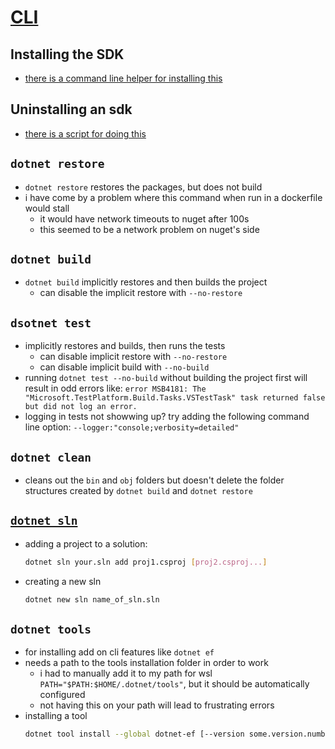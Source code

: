 # [CLI](https://docs.microsoft.com/en-us/dotnet/core/tools/dotnet)

## Installing the SDK
- [there is a command line helper for installing this](https://docs.microsoft.com/en-us/dotnet/core/tools/dotnet-install-script)

## Uninstalling an sdk
- [there is a script for doing this](https://docs.microsoft.com/en-us/dotnet/core/additional-tools/uninstall-tool?tabs=windows)

## `dotnet restore`
- `dotnet restore` restores the packages, but does not build
- i have come by a problem where this command when run in a dockerfile would stall
  - it would have network timeouts to nuget after 100s
  - this seemed to be a network problem on nuget's side

## `dotnet build`
- `dotnet build` implicitly restores and then builds the project
  - can disable the implicit restore with `--no-restore`

## `dsotnet test`
- implicitly restores and builds, then runs the tests
  - can disable implicit restore with `--no-restore`
  - can disable implicit build with `--no-build`
- running `dotnet test --no-build` without building the project first will result in odd errors like: `error MSB4181: The "Microsoft.TestPlatform.Build.Tasks.VSTestTask" task returned false but did not log an error.`
- logging in tests not showwing up? try adding the following command line option: `--logger:"console;verbosity=detailed"`

## `dotnet clean`
- cleans out the `bin` and `obj` folders but doesn't delete the folder structures created by `dotnet build` and `dotnet restore`

## [`dotnet sln`](https://docs.microsoft.com/en-us/dotnet/core/tools/dotnet-sln)
- adding a project to a solution:
    ```bash
    dotnet sln your.sln add proj1.csproj [proj2.csproj...]
    ```
- creating a new sln
    ```bash
    dotnet new sln name_of_sln.sln
    ```

## `dotnet tools`
- for installing add on cli features like `dotnet ef`
- needs a path to the tools installation folder in order to work
  - i had to manually add it to my path for wsl `PATH="$PATH:$HOME/.dotnet/tools"`, but it should be automatically configured
  - not having this on your path will lead to frustrating errors
- installing a tool
  ```bash
  dotnet tool install --global dotnet-ef [--version some.version.number]
  ```
